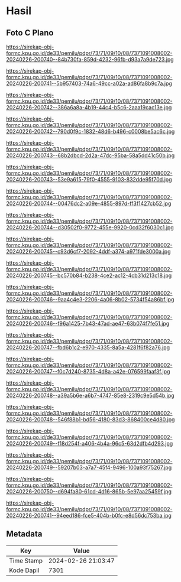 # Hasil

## Foto C Plano

https://sirekap-obj-formc.kpu.go.id/de33/pemilu/pdpr/73/71/09/10/08/7371091008002-20240226-200740--84b730fa-859d-4232-96fb-d93a7a9de723.jpg

https://sirekap-obj-formc.kpu.go.id/de33/pemilu/pdpr/73/71/09/10/08/7371091008002-20240226-200741--5b957403-74a6-49cc-a02a-ad86fa8b9c7a.jpg

https://sirekap-obj-formc.kpu.go.id/de33/pemilu/pdpr/73/71/09/10/08/7371091008002-20240226-200742--386a6a8a-4b19-44c4-b5c6-2aaa19cac13e.jpg

https://sirekap-obj-formc.kpu.go.id/de33/pemilu/pdpr/73/71/09/10/08/7371091008002-20240226-200742--790d0f9c-1832-48d6-b496-c0008be5ac6c.jpg

https://sirekap-obj-formc.kpu.go.id/de33/pemilu/pdpr/73/71/09/10/08/7371091008002-20240226-200743--68b2dbcd-2d2a-47dc-95ba-58a5dd41c50b.jpg

https://sirekap-obj-formc.kpu.go.id/de33/pemilu/pdpr/73/71/09/10/08/7371091008002-20240226-200743--53e9a615-79f0-4555-9103-832dde95f70d.jpg

https://sirekap-obj-formc.kpu.go.id/de33/pemilu/pdpr/73/71/09/10/08/7371091008002-20240226-200744--00476dc2-a09e-4855-897d-ff3f1427cb52.jpg

https://sirekap-obj-formc.kpu.go.id/de33/pemilu/pdpr/73/71/09/10/08/7371091008002-20240226-200744--d30502f0-9772-455e-9920-0cd32f6030c1.jpg

https://sirekap-obj-formc.kpu.go.id/de33/pemilu/pdpr/73/71/09/10/08/7371091008002-20240226-200745--c93d6cf7-2092-4ddf-a374-a971fde3000a.jpg

https://sirekap-obj-formc.kpu.go.id/de33/pemilu/pdpr/73/71/09/10/08/7371091008002-20240226-200745--bc570b84-b238-4ce2-ac12-4cb31d213c18.jpg

https://sirekap-obj-formc.kpu.go.id/de33/pemilu/pdpr/73/71/09/10/08/7371091008002-20240226-200746--9aa4c4e3-2206-4a06-8b02-5734f54a86bf.jpg

https://sirekap-obj-formc.kpu.go.id/de33/pemilu/pdpr/73/71/09/10/08/7371091008002-20240226-200746--f96a1425-7b43-47ad-ae47-63b074f7fe51.jpg

https://sirekap-obj-formc.kpu.go.id/de33/pemilu/pdpr/73/71/09/10/08/7371091008002-20240226-200747--fbd6b1c2-e970-4335-8a5a-4281f6f82a76.jpg

https://sirekap-obj-formc.kpu.go.id/de33/pemilu/pdpr/73/71/09/10/08/7371091008002-20240226-200747--f0c7d240-8735-4d8a-a42e-076599faaf3f.jpg

https://sirekap-obj-formc.kpu.go.id/de33/pemilu/pdpr/73/71/09/10/08/7371091008002-20240226-200748--a39a5b6e-a6b7-4747-85e8-2319c9e5d54b.jpg

https://sirekap-obj-formc.kpu.go.id/de33/pemilu/pdpr/73/71/09/10/08/7371091008002-20240226-200748--546f88b1-bd56-4180-83d3-868400ce4d80.jpg

https://sirekap-obj-formc.kpu.go.id/de33/pemilu/pdpr/73/71/09/10/08/7371091008002-20240226-200749--f18d254f-a406-4b4a-96c5-63d2dfb4d293.jpg

https://sirekap-obj-formc.kpu.go.id/de33/pemilu/pdpr/73/71/09/10/08/7371091008002-20240226-200749--59207b03-a7a7-45f4-9496-100a93f75267.jpg

https://sirekap-obj-formc.kpu.go.id/de33/pemilu/pdpr/73/71/09/10/08/7371091008002-20240226-200750--d694fa80-61cd-4d16-865b-5e97aa25459f.jpg

https://sirekap-obj-formc.kpu.go.id/de33/pemilu/pdpr/73/71/09/10/08/7371091008002-20240226-200741--94eed186-fce5-404b-b0fc-e8d56dc753ba.jpg


## Metadata

| Key        | Value               |
| ---------- | ------------------- |
| Time Stamp | 2024-02-26 21:03:47 |
| Kode Dapil | 7301                |



